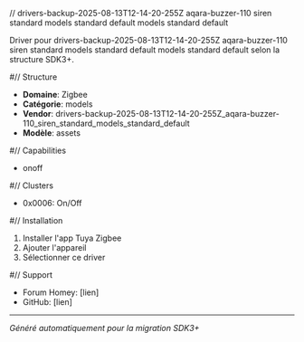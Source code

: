 // drivers-backup-2025-08-13T12-14-20-255Z aqara-buzzer-110 siren standard models standard default models standard default

Driver pour drivers-backup-2025-08-13T12-14-20-255Z aqara-buzzer-110 siren standard models standard default models standard default selon la structure SDK3+.

#// Structure
- **Domaine**: Zigbee
- **Catégorie**: models
- **Vendor**: drivers-backup-2025-08-13T12-14-20-255Z_aqara-buzzer-110_siren_standard_models_standard_default
- **Modèle**: assets

#// Capabilities
- onoff

#// Clusters
- 0x0006: On/Off

#// Installation
1. Installer l'app Tuya Zigbee
2. Ajouter l'appareil
3. Sélectionner ce driver

#// Support
- Forum Homey: [lien]
- GitHub: [lien]

---
*Généré automatiquement pour la migration SDK3+*